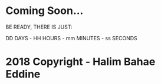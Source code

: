 # Coming Soon...

BE READY, THERE IS JUST:

DD DAYS - HH HOURS - mm MINUTES - ss SECONDS

#  2018 Copyright -  Halim Bahae Eddine
